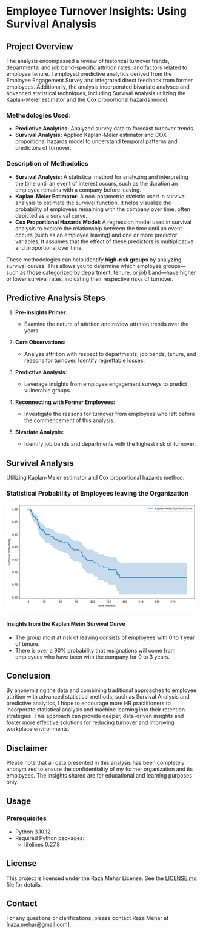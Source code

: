 # Employee Turnover Insights: Using Survival Analysis

## Project Overview
The analysis encompassed a review of historical turnover trends, departmental and job band-specific attrition rates, and factors related to employee tenure. I employed predictive analytics derived from the Employee Engagement Survey and integrated direct feedback from former employees. Additionally, the analysis incorporated bivariate analyses and advanced statistical techniques, including Survival Analysis utilizing the Kaplan-Meier estimator and the Cox proportional hazards model.

### Methodologies Used:

- **Predictive Analytics:** Analyzed survey data to forecast turnover trends.
- **Survival Analysis:** Applied Kaplan-Meier estimator and COX proportional hazards model to understand temporal patterns and predictors of turnover.

### Description of Methodolies
- **Survival Analysis:** A statistical method for analyzing and interpreting the time until an event of interest occurs, such as the duration an employee remains with a company before leaving.
- **Kaplan-Meier Estimator:** A non-parametric statistic used in survival analysis to estimate the survival function. It helps visualize the probability of employees remaining with the company over time, often depicted as a survival curve.
- **Cox Proportional Hazards Model:** A regression model used in survival analysis to explore the relationship between the time until an event occurs (such as an employee leaving) and one or more predictor variables. It assumes that the effect of these predictors is multiplicative and proportional over time.

These methodologies can help identify **high-risk groups** by analyzing survival curves. This allows you to determine which employee groups—such as those categorized by department, tenure, or job band—have higher or lower survival rates, indicating their respective risks of turnover.

## Predictive Analysis Steps
1. **Pre-Insights Primer:**
   - Examine the nature of attrition and review attrition trends over the years.

2. **Core Observations:**
   - Analyze attrition with respect to departments, job bands, tenure, and reasons for turnover. Identify regrettable losses.

3. **Predictive Analysis:**
   - Leverage insights from employee engagement surveys to predict vulnerable groups.

4. **Reconnecting with  Former Employees:**
   - Investigate the reasons for turnover from employees who left before the commencement of this analysis.

5. **Bivariate Analysis:**
   - Identify job bands and departments with the highest risk of turnover.

## Survival Analysis
Utilizing  Kaplan-Meier estimator and Cox proportional hazards method.

### Statistical Probability of Employees leaving the Organization
<div>
   <img src="docs/Kaplan_Meier_Survival_Curve.png" alt="Statistical Probability of Employee leaving" style="max-width: 100%";>
</div>

#### Insights from the Kaplan Meier Survival Curve
- The group most at risk of leaving consists of employees with 0 to 1 year of tenure.
- There is over a 90% probability that resignations will come from employees who have been with the company for 0 to 3 years.

## Conclusion
By anonymizing the data and combining traditional approaches to employee attrition with advanced statistical methods, such as Survival Analysis and predictive analytics, I hope to encourage more HR practitioners to incorporate statistical analysis and machine learning into their retention strategies. This approach can provide deeper, data-driven insights and foster more effective solutions for reducing turnover and improving workplace environments.

## Disclaimer
Please note that all data presented in this analysis has been completely anonymized to ensure the confidentiality of my former organization and its employees. The insights shared are for educational and learning purposes only.

## Usage
### Prerequisites
- Python 3.10.12
- Required Python packages:
  - lifelines 0.27.8

## License
This project is licensed under the Raza Mehar License. See the [LICENSE.md](LICENSE.md) file for details.

## Contact
For any questions or clarifications, please contact Raza Mehar at [raza.mehar@gmail.com].
